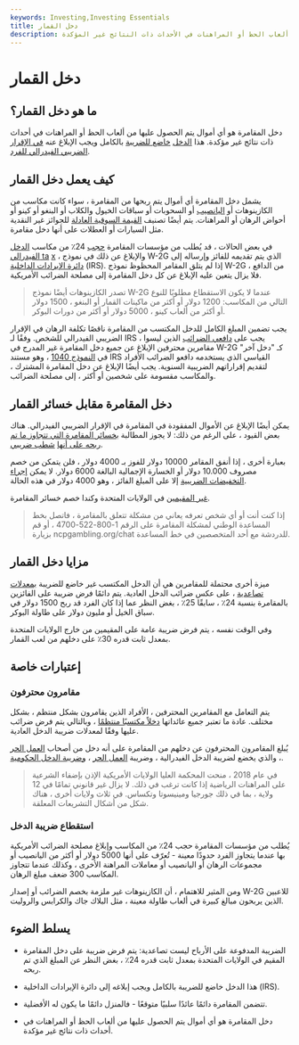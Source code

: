 ```yaml
---
keywords: Investing,Investing Essentials
title: دخل القمار
description: يشير دخل المقامرة إلى أي أموال يتم إنشاؤها من ألعاب الحظ أو المراهنات في الأحداث ذات النتائج غير المؤكدة.
---
```


# دخل القمار
## ما هو دخل القمار؟

دخل المقامرة هو أي أموال يتم الحصول عليها من ألعاب الحظ أو المراهنات في أحداث ذات نتائج غير مؤكدة. هذا [الدخل](/income) [خاضع للضريبة](/taxableincome) بالكامل ويجب الإبلاغ عنه [في الإقرار الضريبي الفيدرالي للفرد](/individual-tax-return).

## كيف يعمل دخل القمار

يشمل دخل المقامرة أي أموال يتم ربحها من المقامرة ، سواء كانت مكاسب من الكازينوهات أو [اليانصيب](/lottery) أو السحوبات أو سباقات الخيول والكلاب أو البنغو أو كينو أو أحواض الرهان أو المراهنات. يتم أيضًا تصنيف [القيمة السوقية العادلة](/fairmarketvalue) للجوائز غير النقدية مثل السيارات أو العطلات على أنها دخل مقامرة.

في بعض الحالات ، قد يُطلب من مؤسسات المقامرة [حجب](/withholdingtax) 24٪ من مكاسب [الدخل الفيدرالي ta](/federal_income_tax) [x](/federal_income_tax) ، والإبلاغ عن ذلك في نموذج W-2G الذي يتم تقديمه للفائز وإرساله إلى [دائرة الإيرادات الداخلية](/irs) (IRS). إذا لم يتلق المقامر المحظوظ نموذج W-2G من الدافع ، فلا يزال يتعين عليه الإبلاغ عن كل دخل المقامرة إلى مصلحة الضرائب الأمريكية.

> تصدر الكازينوهات أيضًا نموذج W-2G عندما لا يكون الاستقطاع مطلوبًا للنوع التالي من المكاسب: 1200 دولار أو أكثر من ماكينات القمار أو البنغو ، 1500 دولار أو أكثر من ألعاب كينو ، 5000 دولار أو أكثر من دورات البوكر.

>

يجب تضمين المبلغ الكامل للدخل المكتسب من المقامرة ناقصًا تكلفة الرهان في الإقرار الضريبي الفيدرالي للشخص. وفقًا لـ IRS ، يجب على [دافعي الضرائب](/taxpayer) الذين ليسوا مقامرين محترفين الإبلاغ عن جميع دخل المقامرة غير المدرج في W-2G كـ "دخل آخر" في [النموذج 1040](/1040) ، وهو مستند IRS القياسي الذي يستخدمه دافعو الضرائب الأفراد لتقديم إقراراتهم الضريبية السنوية. يجب أيضًا الإبلاغ عن دخل المقامرة المشترك ، والمكاسب مقسومة على شخصين أو أكثر ، إلى مصلحة الضرائب.

## دخل المقامرة مقابل خسائر القمار

يمكن أيضًا الإبلاغ عن الأموال المفقودة في المقامرة في الإقرار الضريبي الفيدرالي. هناك بعض القيود ، على الرغم من ذلك: لا يجوز المطالبة [بخسائر المقامرة التي تتجاوز ما تم ربحه على أنها](/gamblingloss) [شطب ضريبي](/write-off).

بعبارة أخرى ، إذا أنفق المقامر 10000 دولار للفوز بـ 4000 دولار ، فلن يتمكن من خصم مصروف 10.000 دولار أو الخسارة الإجمالية البالغة 6000 دولار. لا يمكن [إجراء التخفيضات الضريبية](/tax-deduction) إلا على المبلغ الفائز ، وهو 4000 دولار في هذه الحالة.

[غير المقيمين](/nonresident) في الولايات المتحدة وكندا خصم خسائر المقامرة.

> إذا كنت أنت أو أي شخص تعرفه يعاني من مشكلة تتعلق بالمقامرة ، فاتصل بخط المساعدة الوطني لمشكلة المقامرة على الرقم 1-800-522-4700 ، أو قم بزيارة ncpgambling.org/chat للدردشة مع أحد المتخصصين في خط المساعدة.

>

## مزايا دخل القمار

ميزة أخرى محتملة للمقامرين هي أن الدخل المكتسب غير خاضع للضريبة [بمعدلات تصاعدية](/progressivetax) ، على عكس ضرائب الدخل العادية. يتم دائمًا فرض ضريبة على الفائزين بالمقامرة بنسبة 24٪ ، سابقًا 25٪ ، بغض النظر عما إذا كان الفرد قد ربح 1500 دولار في سباق الخيل أو مليون دولار على طاولة البوكر.

وفي الوقت نفسه ، يتم فرض ضريبة عامة على المقيمين من خارج الولايات المتحدة بمعدل ثابت قدره 30٪ على دخلهم من لعب القمار.

## إعتبارات خاصة

### مقامرون محترفون

يتم التعامل مع المقامرين المحترفين ، الأفراد الذين يقامرون بشكل منتظم ، بشكل مختلف. عادة ما تعتبر جميع عائداتها [دخلاً مكتسبًا منتظمًا](/earnedincome) ، وبالتالي يتم فرض ضرائب عليها وفقًا لمعدلات ضريبة الدخل العادية.

يُبلغ المقامرون المحترفون عن دخلهم من المقامرة على أنه دخل من أصحاب [العمل الحر](/self-employed) ، والذي يخضع لضريبة الدخل الفيدرالية ، وضريبة [العمل الحر](/selfemploymenttax) ، [وضريبة الدخل الحكومية](/state-income-tax).

> في عام 2018 ، منحت المحكمة العليا الولايات الأمريكية الإذن بإضفاء الشرعية على المراهنات الرياضية إذا كانت ترغب في ذلك. لا يزال غير قانوني تمامًا في 12 ولاية ، بما في ذلك جورجيا ومينيسوتا وتكساس. في ثلاث ولايات أخرى ، هناك شكل من أشكال التشريعات المعلقة.

>

### استقطاع ضريبة الدخل

يُطلب من مؤسسات المقامرة حجب 24٪ من المكاسب وإبلاغ مصلحة الضرائب الأمريكية بها عندما يتجاوز الفرد حدودًا معينة - تُعرّف على أنها 5000 دولار أو أكثر من اليانصيب أو مجموعات الرهان أو اليانصيب أو معاملات المراهنة الأخرى ، وكذلك عندما تتجاوز المكاسب 300 ضعف مبلغ الرهان.

ومن المثير للاهتمام ، أن الكازينوهات غير ملزمة بخصم الضرائب أو إصدار W-2G للاعبين الذين يربحون مبالغ كبيرة في ألعاب طاولة معينة ، مثل البلاك جاك والكرابس والروليت.

## يسلط الضوء

- الضريبة المدفوعة على الأرباح ليست تصاعدية: يتم فرض ضريبة على دخل المقامرة المقيم في الولايات المتحدة بمعدل ثابت قدره 24٪ ، بغض النظر عن المبلغ الذي تم ربحه.

- هذا الدخل خاضع للضريبة بالكامل ويجب إبلاغه إلى دائرة الإيرادات الداخلية (IRS).

- تتضمن المقامرة دائمًا عائدًا سلبيًا متوقعًا - فالمنزل دائمًا ما يكون له الأفضلية.

- دخل المقامرة هو أي أموال يتم الحصول عليها من ألعاب الحظ أو المراهنات في أحداث ذات نتائج غير مؤكدة.

